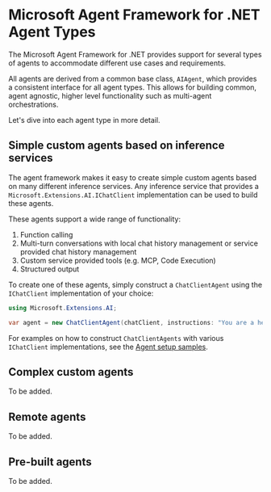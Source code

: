 # Microsoft Agent Framework for .NET Agent Types

The Microsoft Agent Framework for .NET provides support for several types of agents to accommodate different use cases and requirements.

All agents are derived from a common base class, `AIAgent`, which provides a consistent interface for all agent types. This allows for building common, agent agnostic, higher level functionality such as multi-agent orchestrations.

Let's dive into each agent type in more detail.

## Simple custom agents based on inference services

The agent framework makes it easy to create simple custom agents based on many different inference services.
Any inference service that provides a `Microsoft.Extensions.AI.IChatClient` implementation can be used to build these agents.

These agents support a wide range of functionality:

1. Function calling
1. Multi-turn conversations with local chat history management or service provided chat history management
1. Custom service provided tools (e.g. MCP, Code Execution)
1. Structured output

To create one of these agents, simply construct a `ChatClientAgent` using the `IChatClient` implementation of your choice:

```csharp
using Microsoft.Extensions.AI;

var agent = new ChatClientAgent(chatClient, instructions: "You are a helpful asssistant");
```

For examples on how to construct `ChatClientAgents` with various `IChatClient` implementations, see the [Agent setup samples](../../../dotnet/samples/AgentSetup).

## Complex custom agents

To be added.

## Remote agents

To be added.

## Pre-built agents

To be added.
